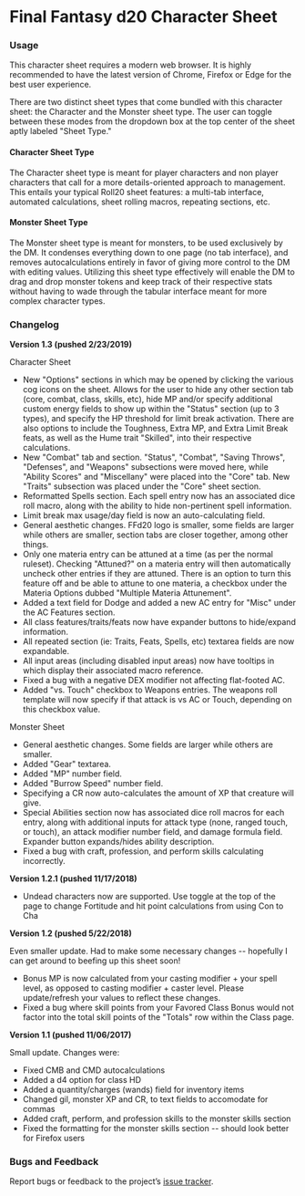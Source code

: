 # Final Fantasy d20 Character Sheet

### Usage

This character sheet requires a modern web browser. It is highly recommended to have the latest
version of Chrome, Firefox or Edge for the best user experience.

There are two distinct sheet types that come bundled with this character sheet: the Character and the Monster sheet type. The user can toggle between these modes from the dropdown box at the top center of the sheet aptly labeled "Sheet Type."

#### Character Sheet Type

The Character sheet type is meant for player characters and non player characters that call for a more details-oriented approach to management. This entails your typical Roll20 sheet features: a multi-tab interface, automated calculations, sheet rolling macros, repeating sections, etc.

#### Monster Sheet Type

The Monster sheet type is meant for monsters, to be used exclusively by the DM. It condenses everything down to one page (no tab interface), and removes autocalculations entirely in favor of giving more control to the DM with editing values. Utilizing this sheet type effectively will enable the DM to drag and drop monster tokens and keep track of their respective stats without having to wade through the tabular interface meant for more complex character types.

### Changelog

__Version 1.3 (pushed 2/23/2019)__

Character Sheet

*   New "Options" sections in which may be opened by clicking the various cog icons on the sheet. Allows for the user to hide any other section tab (core, combat, class, skills, etc), hide MP and/or specify additional custom energy fields to show up within the "Status" section (up to 3 types), and specify the HP threshold for limit break activation. There are also options to include the Toughness, Extra MP, and Extra Limit Break feats, as well as the Hume trait "Skilled", into their respective calculations.
*   New "Combat" tab and section. "Status", "Combat", "Saving Throws", "Defenses", and "Weapons" subsections were moved here, while "Ability Scores" and "Miscellany" were placed into the "Core" tab. New "Traits" subsection was placed under the "Core" sheet section.
*   Reformatted Spells section. Each spell entry now has an associated dice roll macro, along with the ability to hide non-pertinent spell information.
*   Limit break max usage/day field is now an auto-calculating field.
*   General aesthetic changes. FFd20 logo is smaller, some fields are larger while others are smaller, section tabs are closer together, among other things.
*   Only one materia entry can be attuned at a time (as per the normal ruleset). Checking "Attuned?" on a materia entry will then automatically uncheck other entries if they are attuned. There is an option to turn this feature off and be able to attune to one materia, a checkbox under the Materia Options dubbed "Multiple Materia Attunement".
*   Added a text field for Dodge and added a new AC entry for "Misc" under the AC Features section.
*   All class features/traits/feats now have expander buttons to hide/expand information.
*   All repeated section (ie: Traits, Feats, Spells, etc) textarea fields are now expandable.
*   All input areas (including disabled input areas) now have tooltips in which display their associated macro reference.
*   Fixed a bug with a negative DEX modifier not affecting flat-footed AC.
*   Added "vs. Touch" checkbox to Weapons entries. The weapons roll template will now specify if that attack is vs AC or Touch, depending on this checkbox value.

Monster Sheet

*   General aesthetic changes. Some fields are larger while others are smaller.
*   Added "Gear" textarea.
*   Added "MP" number field.
*   Added "Burrow Speed" number field.
*   Specifying a CR now auto-calculates the amount of XP that creature will give.
*   Special Abilities section now has associated dice roll macros for each entry, along with additional inputs for attack type (none, ranged touch, or touch), an attack modifier number field, and damage formula field. Expander button expands/hides ability description.
*   Fixed a bug with craft, profession, and perform skills calculating incorrectly.

__Version 1.2.1 (pushed 11/17/2018)__

*	Undead characters now are supported. Use toggle at the top of the page to change Fortitude and hit point calculations from using Con to Cha

__Version 1.2 (pushed 5/22/2018)__

Even smaller update. Had to make some necessary changes -- hopefully I can get around to beefing up this sheet soon!
*	Bonus MP is now calculated from your casting modifier + your spell level, as opposed to casting modifier + caster level. Please update/refresh your values to reflect these changes.
*   Fixed a bug where skill points from your Favored Class Bonus would not factor into the total skill points of the "Totals" row within the Class page.

__Version 1.1 (pushed 11/06/2017)__

Small update. Changes were:
*	Fixed CMB and CMD autocalculations
*	Added a d4 option for class HD
*	Added a quantity/charges (wands) field for inventory items
*	Changed gil, monster XP and CR, to text fields to accomodate for commas
*	Added craft, perform, and profession skills to the monster skills section
*	Fixed the formatting for the monster skills section -- should look better for Firefox users

### Bugs and Feedback

Report bugs or feedback to the project’s [issue
tracker](https://github.com/Azurift/roll20-character-sheets/issues).
